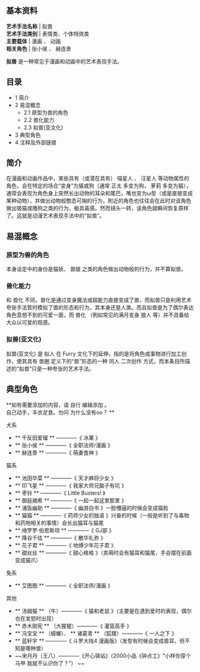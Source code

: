 **基本资料**  
---  
**艺术手法名称** |  拟兽   
**艺术手法类别** |  表情类、个体特效类   
**主要载体** |  漫画  、  动画   
**相关角色** |  张小侯  、  赫连景   
  
**拟兽** 是一种常见于漫画和动画中的艺术表现手法。

##  目录

  * 1  简介 
  * 2  易混概念 
    * 2.1  原型为兽的角色 
    * 2.2  兽化能力 
    * 2.3  拟兽(亚文化) 
  * 3  典型角色 
  * 4  注释及外部链接 

##  简介

在漫画和动画作品中，某些具有（或潜在具有）  喵星人  、  汪星人  等动物属性的角色，会在特定的场合“变身”为猫或狗（通常  正太  多变为狗，  萝莉
多变为猫），通常会表现为角色身上突然长出动物的耳朵和尾巴，嘴也变为ω型（或是直接变成某种动物），并做出动物般憨态可掬的行为，附近的角色也往往会在此时对该角色做出吸猫或撸狗之类的行为，极具喜感。然而镜头一转，该角色就瞬间恢复原样了。这就是动漫艺术表现手法中的“拟兽”。

##  易混概念

###  原型为兽的角色

本身设定中的身份是猫妖、  兽娘  之类的角色做出动物般的行为，并不算拟兽。

###  兽化能力

和  兽化
不同，兽化是通过变身魔法或超能力直接变成了兽，而拟兽只是利用艺术夸张手法暂时模拟了兽的形态和行为，其本身还是人类。而且拟兽是为了偶尔表达角色意想不到的可爱一面，而
兽化  （例如常见的满月变身  狼人  等）并不具备给大众以可爱的观感。

###  拟兽(亚文化)

拟兽(亚文化)  是  拟人  在  Furry  文化下的延伸，指的是将角色或事物进行加工创作，使其具有  兽圈  定义下的“兽”形态的一种  同人
二次创作  方式，而本条目所描述的“拟兽”只是一种夸张的艺术手法。

##  典型角色

**如有需要添加的内容，请 自行  编辑添加  。  
自己动手，丰衣足食。勿问  为什么没有oo？  **

犬系

  * ** 千反田爱瑠  ** ————《  冰菓  》 
  * ** 张小侯  ** ————《  全职法师/漫画  》 
  * ** 赫连景  ** ————《  萌妻食神  》 

猫系

  * ** 池田华菜  ** ————《  天才麻将少女  》 
  * ** 印飞星  ** ————《  我家大师兄脑子有坑  》 
  * ** 枣铃  ** ————《  Little Busters!  》 
  * ** 御庭摘希  ** ————《  一起一起这里那里  》 
  * ** 浦饭幽助  ** ————《  幽游白书  》一脸懵逼的时候会变成猫脸 
  * ** 猫猫  ** ————《  药师少女的独语  》兴奋的时候（一般是听到了与毒物和药物相关的事情）会长出猫耳与猫尾 
  * ** 绮罗罗·伯恩斯坦  ** ————《  GJ部  》 
  * ** 降谷千纮  ** ————《  散华礼弥  》 
  * ** 花子君  ** ————《  地缚少年花子君  》 
  * ** 甜丝丝  ** ————《  甜心格格  》（卖萌时会有猫耳和猫尾，手会摆在前面变成猫爪） 

兔系

  * ** 艾图图  ** ————《  全职法师/漫画  》 

其他

  * ** 汤姆猫  ** （牛）————《  猫和老鼠  》（主要是在遇到爱时的表现，偶尔也在发怒时出现） 
  * ** 赤木刚宪  ** （大猩猩）————《  灌篮高手  》 
  * ** 冯宝宝  ** （蟑螂）、 ** 诸葛青  ** （狐狸）————《  一人之下  》 
  * ** 蓝轩宇  ** ————《  斗罗大陆4  漫画版》（发型有时候会变成兽耳，但不知是哪种兽） 
  * ~~宋丹丹（王八）————《开心驿站》（2000小品《钟点工》“小样你穿个 马甲  我就不认识你了？”） ~~